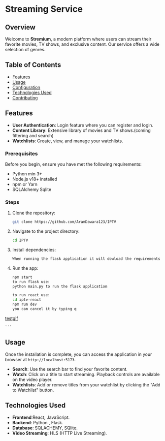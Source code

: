 # Streaming Service

## Overview
Welcome to **Stremium**, a modern platform where users can stream their favorite movies, TV shows, and exclusive content. Our service offers a wide selection of genres.

## Table of Contents
- [Features](#features)
- [Usage](#usage)
- [Configuration](#configuration)
- [Technologies Used](#technologies-used)
- [Contributing](#contributing)

## Features
- **User Authentication**: Login feature where you can register and login.
- **Content Library**: Extensive library of movies and TV shows.(coming filtering and search)
- **Watchlists**: Create, view, and manage your watchlists.

### Prerequisites
Before you begin, ensure you have met the following requirements:
- Python min 3+
- Node.js v18+ installed
- npm or Yarn
- SQLAlchemy Sqlite

### Steps
1. Clone the repository:    
    ```bash
    git clone https://github.com/AramDawara123/IPTV
    ```
2. Navigate to the project directory:
    ```bash
    cd IPTV
    ```
3. Install dependencies:
    ```bash
    When running the flask application it will dowload the requirements.
    ```
4. Run the app:
    ```bash
    npm start
    to run flask use:
    python main.py to run the flask application

    to run react use: 
    cd iptv-react
    npm run dev 
    you can cancel it by typing q
[testgif](https://github.com/AramDawara123/IPTV/blob/main/IPTV-REACT/images/gif%20github.gif)

    ```

## Usage
Once the installation is complete, you can access the application in your browser at `http://localhost:5173`.

- **Search**: Use the search bar to find your favorite content.
- **Watch**: Click on a title to start streaming. Playback controls are available on the video player.
- **Watchlists**: Add or remove titles from your watchlist by clicking the "Add to Watchlist" button.


## Technologies Used
- **Frontend**:React, JavaScript.
- **Backend**: Python , Flask.
- **Database**: SQLACHEMY, SQlite.
- **Video Streaming**: HLS (HTTP Live Streaming).
